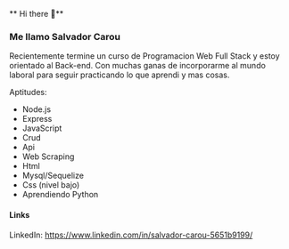** Hi there 👋**

### **Me llamo Salvador Carou**

Recientemente termine un curso de Programacion Web Full Stack y estoy orientado al Back-end.
Con muchas ganas de incorporarme al mundo laboral para seguir practicando lo que aprendi y mas cosas.
 
Aptitudes:
- Node.js
- Express
- JavaScript
- Crud
- Api
- Web Scraping
- Html
- Mysql/Sequelize
- Css (nivel bajo)
- Aprendiendo Python


#### Links
LinkedIn: https://www.linkedin.com/in/salvador-carou-5651b9199/
